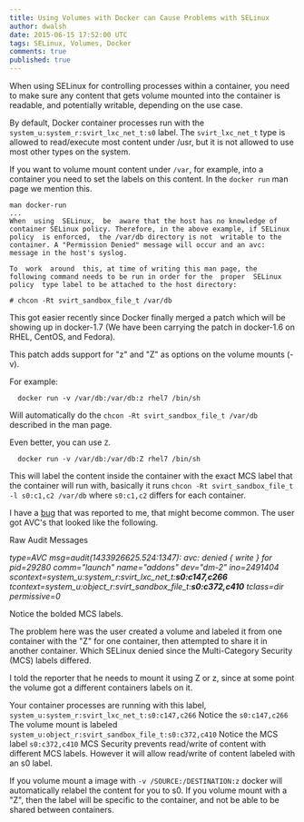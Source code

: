 ```yaml
---
title: Using Volumes with Docker can Cause Problems with SELinux
author: dwalsh
date: 2015-06-15 17:52:00 UTC
tags: SELinux, Volumes, Docker
comments: true
published: true
---
```


When using SELinux for controlling processes within a container, you need to make sure any content that gets volume mounted into the container is readable, and potentially writable, depending on the use case.

By default, Docker container processes run with the `system_u:system_r:svirt_lxc_net_t:s0` label.  The `svirt_lxc_net_t` type is allowed to read/execute most content under /usr, but it is
not allowed to use most other types on the system. 

If you want to volume mount content under `/var`, for example, into a container you need to set the labels on this content.  In the `docker run` man page we mention this.

```
man docker-run
...
When  using  SELinux,  be  aware that the host has no knowledge of container SELinux policy. Therefore, in the above example, if SELinux policy  is enforced,  the /var/db directory is not  writable to the container. A "Permission Denied" message will occur and an avc: message in the host's syslog.

To  work  around  this, at time of writing this man page, the following command needs to be run in order for the  proper  SELinux  policy  type label to be attached to the host directory:

# chcon -Rt svirt_sandbox_file_t /var/db
```

This got easier recently since Docker finally merged a patch which will be showing up in docker-1.7 (We have been carrying the patch in docker-1.6 on RHEL, CentOS, and Fedora).

This patch adds support for "z" and "Z" as options on the volume mounts (-v).

For example:

```
  docker run -v /var/db:/var/db:z rhel7 /bin/sh
```
Will automatically do the `chcon -Rt svirt_sandbox_file_t /var/db` described in the man page.

Even better, you can use `Z`.

```
  docker run -v /var/db:/var/db:Z rhel7 /bin/sh
```

This will label the content inside the container with the exact MCS label that the container will run with, basically it runs `chcon -Rt svirt_sandbox_file_t -l s0:c1,c2 /var/db` where `s0:c1,c2` differs for each container.

I have a [bug](https://bugzilla.redhat.com/show_bug.cgi?id=1230098)
 that was reported to me, that might become common. The user got AVC's that looked like the following.

Raw Audit Messages

_type=AVC msg=audit(1433926625.524:1347): avc:  denied  { write } for  pid=29280 comm="launch" name="addons" dev="dm-2" ino=2491404 scontext=system_u:system_r:svirt_lxc_net_t:**s0:c147,c266** tcontext=system_u:object_r:svirt_sandbox_file_t:**s0:c372,c410** tclass=dir permissive=0_

Notice the bolded MCS labels. 

The problem here was the user created a volume and labeled it from one container with the "Z" for one container, then attempted to share it in another container.  Which SELinux denied since the Multi-Category Security (MCS) labels differed. 

I told the reporter that he needs to mount it using Z or z, since at some point the volume got a different containers labels on it.

Your container processes are running with this label, `system_u:system_r:svirt_lxc_net_t:s0:c147,c266` Notice the `s0:c147,c266`
The volume mount is labeled `system_u:object_r:svirt_sandbox_file_t:s0:c372,c410` Notice the MCS label `s0:c372,c410` MCS Security prevents read/write of content with different MCS labels. However it will allow read/write of content labeled with an s0 label.

If you volume mount a image with `-v /SOURCE:/DESTINATION:z` docker will automatically  relabel the content for you to s0. If you volume mount with a "Z", then the label will be specific to the container, and not be able to be shared between containers.